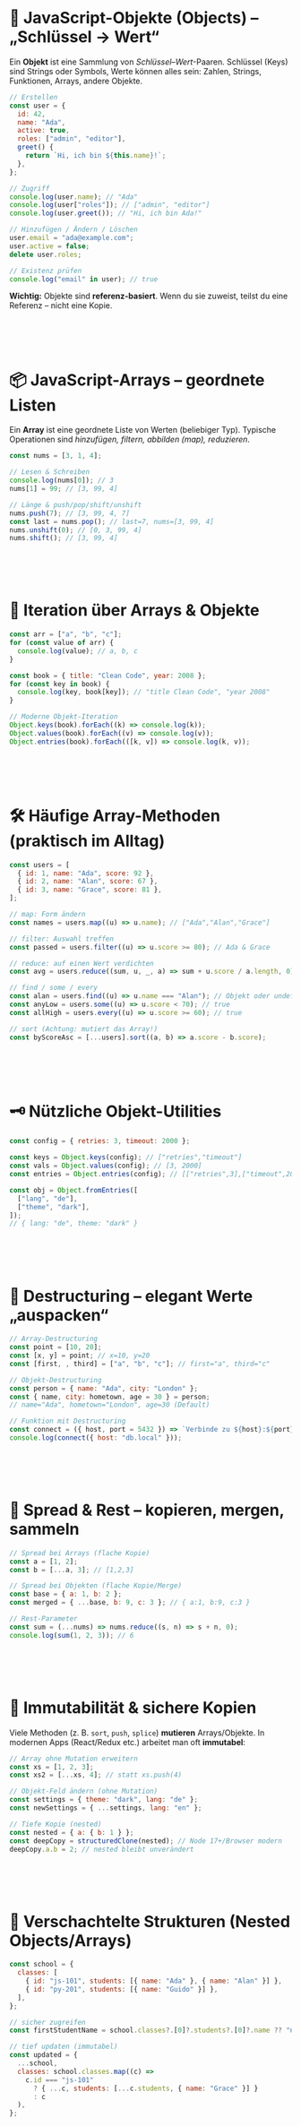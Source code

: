 <br><br><br>

# 🧱 JavaScript-Objekte (Objects) – „Schlüssel → Wert“

Ein **Objekt** ist eine Sammlung von _Schlüssel–Wert_-Paaren. Schlüssel (Keys) sind Strings oder Symbols, Werte können alles sein: Zahlen, Strings, Funktionen, Arrays, andere Objekte.

```js
// Erstellen
const user = {
  id: 42,
  name: "Ada",
  active: true,
  roles: ["admin", "editor"],
  greet() {
    return `Hi, ich bin ${this.name}!`;
  },
};

// Zugriff
console.log(user.name); // "Ada"
console.log(user["roles"]); // ["admin", "editor"]
console.log(user.greet()); // "Hi, ich bin Ada!"

// Hinzufügen / Ändern / Löschen
user.email = "ada@example.com";
user.active = false;
delete user.roles;

// Existenz prüfen
console.log("email" in user); // true
```

**Wichtig:** Objekte sind **referenz-basiert**. Wenn du sie zuweist, teilst du eine Referenz – nicht eine Kopie.

<br><br><br>

# 📦 JavaScript-Arrays – geordnete Listen

Ein **Array** ist eine geordnete Liste von Werten (beliebiger Typ). Typische Operationen sind _hinzufügen, filtern, abbilden (map), reduzieren_.

```js
const nums = [3, 1, 4];

// Lesen & Schreiben
console.log(nums[0]); // 3
nums[1] = 99; // [3, 99, 4]

// Länge & push/pop/shift/unshift
nums.push(7); // [3, 99, 4, 7]
const last = nums.pop(); // last=7, nums=[3, 99, 4]
nums.unshift(0); // [0, 3, 99, 4]
nums.shift(); // [3, 99, 4]
```

<br><br><br>

# 🔁 Iteration über Arrays & Objekte

```js
const arr = ["a", "b", "c"];
for (const value of arr) {
  console.log(value); // a, b, c
}

const book = { title: "Clean Code", year: 2008 };
for (const key in book) {
  console.log(key, book[key]); // "title Clean Code", "year 2008"
}

// Moderne Objekt-Iteration
Object.keys(book).forEach((k) => console.log(k));
Object.values(book).forEach((v) => console.log(v));
Object.entries(book).forEach(([k, v]) => console.log(k, v));
```

<br><br><br>

# 🛠️ Häufige Array-Methoden (praktisch im Alltag)

```js
const users = [
  { id: 1, name: "Ada", score: 92 },
  { id: 2, name: "Alan", score: 67 },
  { id: 3, name: "Grace", score: 81 },
];

// map: Form ändern
const names = users.map((u) => u.name); // ["Ada","Alan","Grace"]

// filter: Auswahl treffen
const passed = users.filter((u) => u.score >= 80); // Ada & Grace

// reduce: auf einen Wert verdichten
const avg = users.reduce((sum, u, _, a) => sum + u.score / a.length, 0);

// find / some / every
const alan = users.find((u) => u.name === "Alan"); // Objekt oder undefined
const anyLow = users.some((u) => u.score < 70); // true
const allHigh = users.every((u) => u.score >= 60); // true

// sort (Achtung: mutiert das Array!)
const byScoreAsc = [...users].sort((a, b) => a.score - b.score);
```

<br><br><br>

# 🗝️ Nützliche Objekt-Utilities

```js
const config = { retries: 3, timeout: 2000 };

const keys = Object.keys(config); // ["retries","timeout"]
const vals = Object.values(config); // [3, 2000]
const entries = Object.entries(config); // [["retries",3],["timeout",2000]]

const obj = Object.fromEntries([
  ["lang", "de"],
  ["theme", "dark"],
]);
// { lang: "de", theme: "dark" }
```

<br><br><br>

# 🧩 Destructuring – elegant Werte „auspacken“

```js
// Array-Destructuring
const point = [10, 20];
const [x, y] = point; // x=10, y=20
const [first, , third] = ["a", "b", "c"]; // first="a", third="c"

// Objekt-Destructuring
const person = { name: "Ada", city: "London" };
const { name, city: hometown, age = 30 } = person;
// name="Ada", hometown="London", age=30 (Default)

// Funktion mit Destructuring
const connect = ({ host, port = 5432 }) => `Verbinde zu ${host}:${port}`;
console.log(connect({ host: "db.local" }));
```

<br><br><br>

# 🧵 Spread & Rest – kopieren, mergen, sammeln

```js
// Spread bei Arrays (flache Kopie)
const a = [1, 2];
const b = [...a, 3]; // [1,2,3]

// Spread bei Objekten (flache Kopie/Merge)
const base = { a: 1, b: 2 };
const merged = { ...base, b: 9, c: 3 }; // { a:1, b:9, c:3 }

// Rest-Parameter
const sum = (...nums) => nums.reduce((s, n) => s + n, 0);
console.log(sum(1, 2, 3)); // 6
```

<br><br><br>

# 🧊 Immutabilität & sichere Kopien

Viele Methoden (z. B. `sort`, `push`, `splice`) **mutieren** Arrays/Objekte. In modernen Apps (React/Redux etc.) arbeitet man oft **immutabel**:

```js
// Array ohne Mutation erweitern
const xs = [1, 2, 3];
const xs2 = [...xs, 4]; // statt xs.push(4)

// Objekt-Feld ändern (ohne Mutation)
const settings = { theme: "dark", lang: "de" };
const newSettings = { ...settings, lang: "en" };

// Tiefe Kopie (nested)
const nested = { a: { b: 1 } };
const deepCopy = structuredClone(nested); // Node 17+/Browser modern
deepCopy.a.b = 2; // nested bleibt unverändert
```

<br><br><br>

# 🧭 Verschachtelte Strukturen (Nested Objects/Arrays)

```js
const school = {
  classes: [
    { id: "js-101", students: [{ name: "Ada" }, { name: "Alan" }] },
    { id: "py-201", students: [{ name: "Guido" }] },
  ],
};

// sicher zugreifen
const firstStudentName = school.classes?.[0]?.students?.[0]?.name ?? "n/a";

// tief updaten (immutabel)
const updated = {
  ...school,
  classes: school.classes.map((c) =>
    c.id === "js-101"
      ? { ...c, students: [...c.students, { name: "Grace" }] }
      : c
  ),
};
```

<br><br><br>

# 🔄 Umwandeln: Objekt ⇄ Array

```js
const counts = { apples: 3, bananas: 5 };

// Objekt → Array von Paaren
const pairs = Object.entries(counts); // [["apples",3],["bananas",5]]

// Array transformieren …
const doubled = pairs.map(([k, v]) => [k, v * 2]); // [["apples",6],["bananas",10]]

// … und zurück in ein Objekt
const doubledObj = Object.fromEntries(doubled);
// { apples: 6, bananas: 10 }
```
